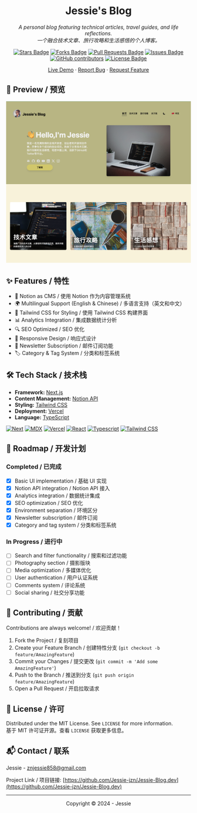 <h1 align="center">Jessie's Blog</h1>
<p align="center"><i>A personal blog featuring technical articles, travel guides, and life reflections.
<br>
一个融合技术文章、旅行攻略和生活感悟的个人博客。</i></p>

<div align="center">
    <a href="https://github.com/Jessie-jzn/Next-Notion-Blog/stargazers"><img src="https://img.shields.io/github/stars/Jessie-jzn/Next-Notion-Blog" alt="Stars Badge"/></a>
    <a href="https://github.com/Jessie-jzn/Next-Notion-Blog/network/members"><img src="https://img.shields.io/github/forks/Jessie-jzn/Next-Notion-Blog" alt="Forks Badge"/></a>
    <a href="https://github.com/Jessie-jzn/Next-Notion-Blog/pulls"><img src="https://img.shields.io/github/issues-pr/Jessie-jzn/Next-Notion-Blog" alt="Pull Requests Badge"/></a>
    <a href="https://github.com/Jessie-jzn/Next-Notion-Blog/issues"><img src="https://img.shields.io/github/issues/Jessie-jzn/Next-Notion-Blog" alt="Issues Badge"/></a>
    <a href="https://github.com/Jessie-jzn/Next-Notion-Blog/graphs/contributors"><img alt="GitHub contributors" src="https://img.shields.io/github/contributors/Jessie-jzn/Next-Notion-Blog?color=2b9348"></a>
    <a href="https://github.com/Jessie-jzn/Next-Notion-Blog/blob/master/LICENSE"><img src="https://img.shields.io/github/license/Jessie-jzn/Next-Notion-Blog?color=2b9348" alt="License Badge"/></a>
</div>

<p align="center">
    <a href="https://www.jessieontheroad.com/">Live Demo</a>
    ·
    <a href="https://github.com/Jessie-jzn/Jessie-Blog.dev/issues">Report Bug</a>
    ·
    <a href="https://github.com/Jessie-jzn/Jessie-Blog.dev/issues">Request Feature</a>
</p>

## 📸 Preview / 预览

<a href="https://next-notion-blog-jessie-jzns-projects.vercel.app/"><img src="https://raw.githubusercontent.com/Jessie-jzn/Jessie-Blog.dev/main/public/images/website.png" alt="Blog Preview" /></a>

## ✨ Features / 特性

- 📝 Notion as CMS / 使用 Notion 作为内容管理系统
- 🌍 Multilingual Support (English & Chinese) / 多语言支持（英文和中文）
- 🎨 Tailwind CSS for Styling / 使用 Tailwind CSS 构建界面
- 📊 Analytics Integration / 集成数据统计分析
- 🔍 SEO Optimized / SEO 优化
- 📱 Responsive Design / 响应式设计
- 📧 Newsletter Subscription / 邮件订阅功能
- 🏷️ Category & Tag System / 分类和标签系统

## 🛠️ Tech Stack / 技术栈

- **Framework:** [Next.js](https://nextjs.org/)
- **Content Management:** [Notion API](https://developers.notion.com)
- **Styling:** [Tailwind CSS](https://tailwindcss.com/)
- **Deployment:** [Vercel](https://vercel.com/)
- **Language:** [TypeScript](https://www.typescriptlang.org/)

[![Next][Next.js]][Next-url] [![MDX][MDX]][MDX-url] [![Vercel][Vercel]][Vercel-url] [![React][React]][React-url] [![Typescript][Typescript]][Typescript-url] [![Tailwind CSS][Tailwind CSS]][Tailwind CSS-url]

## 🚀 Roadmap / 开发计划

### Completed / 已完成

- [x] Basic UI implementation / 基础 UI 实现
- [x] Notion API integration / Notion API 接入
- [x] Analytics integration / 数据统计集成
- [x] SEO optimization / SEO 优化
- [x] Environment separation / 环境区分
- [x] Newsletter subscription / 邮件订阅
- [x] Category and tag system / 分类和标签系统

### In Progress / 进行中

- [ ] Search and filter functionality / 搜索和过滤功能
- [ ] Photography section / 摄影版块
- [ ] Media optimization / 多媒体优化
- [ ] User authentication / 用户认证系统
- [ ] Comments system / 评论系统
- [ ] Social sharing / 社交分享功能

## 🤝 Contributing / 贡献

Contributions are always welcome! / 欢迎贡献！

1. Fork the Project / 复刻项目
2. Create your Feature Branch / 创建特性分支 (`git checkout -b feature/AmazingFeature`)
3. Commit your Changes / 提交更改 (`git commit -m 'Add some AmazingFeature'`)
4. Push to the Branch / 推送到分支 (`git push origin feature/AmazingFeature`)
5. Open a Pull Request / 开启拉取请求

## 📝 License / 许可

Distributed under the MIT License. See `LICENSE` for more information.
<br>
基于 MIT 许可证开源。查看 `LICENSE` 获取更多信息。

## 📬 Contact / 联系

Jessie - znjessie858@gmail.com

Project Link / 项目链接: [https://github.com/Jessie-jzn/Jessie-Blog.dev](https://github.com/Jessie-jzn/Jessie-Blog.dev)

---

<p align="center">Copyright © 2024 - Jessie</p>

<!-- MARKDOWN LINKS & IMAGES -->

[Next.js]: https://img.shields.io/badge/next.js-000000?style=for-the-badge&logo=nextdotjs&logoColor=white
[Next-url]: https://nextjs.org/
[Typescript]: https://img.shields.io/badge/TypeScript-3178C6?style=for-the-badge&logo=typescript&logoColor=white
[Typescript-url]: https://www.typescriptlang.org/
[Tailwind CSS]: https://img.shields.io/badge/Tailwind_CSS-38B2AC?style=for-the-badge&logo=tailwind-css&logoColor=white
[Tailwind CSS-url]: https://tailwindcss.com/
[MDX]: https://img.shields.io/badge/MDX-000000?style=for-the-badge&logo=mdx&logoColor=white
[MDX-url]: https://mdxjs.com/
[React]: https://img.shields.io/badge/React-20232A?style=for-the-badge&logo=react&logoColor=61DAFB
[React-url]: https://reactjs.org/
[Vercel]: https://img.shields.io/badge/Vercel-000000?style=for-the-badge&logo=vercel&logoColor=white
[Vercel-url]: https://vercel.com/
